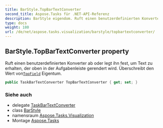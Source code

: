 ```yaml
---
title: BarStyle.TopBarTextConverter
second_title: Aspose.Tasks für .NET-API-Referenz
description: BarStyle eigendom. Ruft einen benutzerdefinierten Konverter ab oder legt ihn fest um Text zu erhalten der oben in der Aufgabenleiste gerendert wird. Überschreibt den Wert vonTopField Eigentum.
type: docs
weight: 180
url: /de/net/aspose.tasks.visualization/barstyle/topbartextconverter/
---
```

## BarStyle.TopBarTextConverter property

Ruft einen benutzerdefinierten Konverter ab oder legt ihn fest, um Text zu erhalten, der oben in der Aufgabenleiste gerendert wird. Überschreibt den Wert von[`TopField`](../topfield/) Eigentum.

```csharp
public TaskBarTextConverter TopBarTextConverter { get; set; }
```

### Siehe auch

* delegate [TaskBarTextConverter](../../taskbartextconverter/)
* class [BarStyle](../)
* namensraum [Aspose.Tasks.Visualization](../../barstyle/)
* Montage [Aspose.Tasks](../../../)


